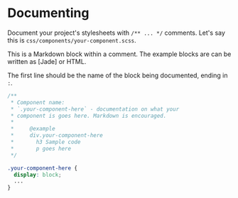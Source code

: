 Documenting
===========

Document your project's stylesheets with `/** ... */` comments.  Let's say this
is `css/components/your-component.scss`.

This is a Markdown block within a comment. The example blocks
are can be written as [Jade] or HTML.

The first line should be the name of the block being documented, ending in `:`.

```css
/**
 * Component name:
 * `.your-component-here` - documentation on what your
 * component is goes here. Markdown is encouraged.
 *
 *     @example
 *     div.your-component-here
 *       h3 Sample code
 *       p goes here
 */

.your-component-here {
  display: block;
  ...
}
```
